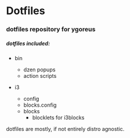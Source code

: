 # Dotfiles

### dotfiles repository for ygoreus

##### dotfiles included:

* bin
    - dzen popups
    - action scripts

* i3
    - config
    - blocks.config
    - blocks
        * blocklets for i3blocks


dotfiles are mostly, if not entirely distro agnostic.

